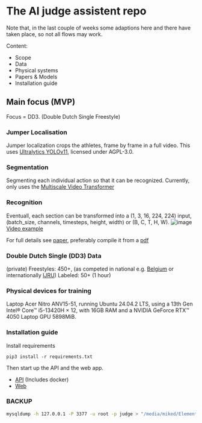 # The AI judge assistent repo

Note that, in the last couple of weeks some adaptions here and there have taken place, so not all flows may work.

Content:

- Scope
- Data
- Physical systems
- Papers & Models
- Installation guide

## Main focus (MVP)

Focus = DD3. (Double Dutch Single Freestyle)

### Jumper Localisation

Jumper localization crops the athletes, frame by frame in a full video. 
This uses [Ultralytics YOLOv11](https://github.com/ultralytics/ultralytics), licensed under AGPL-3.0.

### Segmentation

Segmenting each individual action so that it can be recognized.
Currently, only uses the [Multiscale Video Transformer](https://docs.pytorch.org/vision/main/models/video_mvit.html)

### Recognition

Eventuall, each section can be transformed into a (1, 3, 16, 224, 224) input, (batch_size, channels, timesteps, height, width) or (B, C, T, H, W).
![image](https://github.com/user-attachments/assets/f36e7ed3-f5ce-4566-96a6-4abd0a25b491)
[Video example](https://1drv.ms/v/c/6fa18b11a53f88a6/EWeE_YUHgkVJrhSFT4LIC3UB1WxjQLyZky4oNIUlqaqbQA?e=DBke8i)

For full details see [paper](./paper/bachelorproef/DeDeckerMikeBP.tex), preferably compile it from a [pdf](./paper/DeDeckerMikeBP.tex)

### Double Dutch Single (DD3) Data

(private)
Freestyles: 450+, (as competed in national e.g. [Belgium](gymfed.be) or internationally [IJRU](https://ijru.sport/))
Labeled: 50+ (1 hour)

### Physical devices for training

Laptop Acer Nitro ANV15-51, running Ubuntu 24.04.2 LTS, using a 13th Gen Intel® Core™ i5-13420H × 12, with 16GB RAM and a
NVIDIA GeForce RTX™ 4050 Laptop GPU 5898MiB.

### Installation guide

Install requirements

`pip3 install -r requirements.txt`

Then start up the API and the web app.

- [API](./api/README.md) (Includes docker)
- [Web](./web/README.md)

### BACKUP

```bash
mysqldump -h 127.0.0.1 -P 3377 -u root -p judge > "/media/miked/Elements/Judge/FINISHED-DB-READY/$(date +\%Y\%m\%d)_judge_dump.sql"
```
